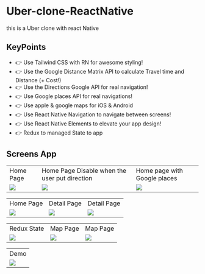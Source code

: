 # Uber-clone-ReactNative
this is a Uber clone with react Native

## KeyPoints 

- 👉  Use Tailwind CSS with RN for awesome styling!
- 👉  Use the Google Distance Matrix API to calculate Travel time and Distance (+ Cost!)
- 👉  Use the Directions Google API for real navigation!
- 👉  Use Google places API for real navigations!
- 👉  Use apple & google maps for iOS & Android 
- 👉  Use React Native Navigation to navigate between screens!
- 👉  Use React Native Elements to elevate your app design!
- 👉 Redux to managed State to app

## Screens App


<table>
  <tr>
    <td>Home Page</td>
     <td>Home Page Disable when the user put direction</td>
     <td>Home page with Google places</td>
  </tr>
  <tr>
    <td><img src="https://github.com/memof90/screenProjects/blob/master/Uber-Clone%20with%20React%20Native/Captura%20de%20Pantalla%202021-10-23%20a%20la(s)%206.53.17%20p.%C2%A0m..png?raw=true"></td>
    <td><img src="https://github.com/memof90/screenProjects/blob/master/Uber-Clone%20with%20React%20Native/Captura%20de%20Pantalla%202021-10-23%20a%20la(s)%206.53.26%20p.%C2%A0m..png?raw=true"></td>
    <td><img src="https://github.com/memof90/screenProjects/blob/master/Uber-Clone%20with%20React%20Native/Captura%20de%20Pantalla%202021-10-23%20a%20la(s)%206.53.52%20p.%C2%A0m..png?raw=true" ></td>
  </tr>
 </table>
 
 <table>
  <tr>
    <td>Home Page </td>
     <td>Detail Page</td>
     <td>Detail Page</td>
  </tr>
  <tr>
    <td><img src="https://github.com/memof90/screenProjects/blob/master/Uber-Clone%20with%20React%20Native/Captura%20de%20Pantalla%202021-10-23%20a%20la(s)%206.54.02%20p.%C2%A0m..png?raw=true"></td>
    <td><img src="https://github.com/memof90/screenProjects/blob/master/Uber-Clone%20with%20React%20Native/Captura%20de%20Pantalla%202021-10-23%20a%20la(s)%206.54.26%20p.%C2%A0m..png?raw=true"></td>
    <td><img src="https://github.com/memof90/screenProjects/blob/master/Uber-Clone%20with%20React%20Native/Captura%20de%20Pantalla%202021-10-23%20a%20la(s)%206.54.54%20p.%C2%A0m..png?raw=true" ></td>
  </tr>
 </table>
 
 
  <table>
  <tr>
    <td>Redux State</td>
     <td>Map Page</td>
     <td>Map Page</td>
  </tr>
  <tr>
    <td><img src="https://github.com/memof90/screenProjects/blob/master/Uber-Clone%20with%20React%20Native/Captura%20de%20Pantalla%202021-10-23%20a%20la(s)%206.56.37%20p.%C2%A0m..png?raw=true"></td>
    <td><img src="https://github.com/memof90/screenProjects/blob/master/Uber-Clone%20with%20React%20Native/Captura%20de%20Pantalla%202021-10-23%20a%20la(s)%206.55.27%20p.%C2%A0m..png?raw=true"></td>
    <td><img src="https://github.com/memof90/screenProjects/blob/master/Uber-Clone%20with%20React%20Native/Captura%20de%20Pantalla%202021-10-23%20a%20la(s)%206.55.08%20p.%C2%A0m..png?raw=true" ></td>
  </tr>
 </table>
 
 
   <table>
  <tr>
    <td>Demo</td>
  </tr>
  <tr>
    <td><img src="https://github.com/memof90/screenProjects/blob/master/Uber-Clone%20with%20React%20Native/Simulator%20Screen%20Recording%20-%20iPhone%2013%20Pro%20-%202021-10-23%20at%2018.58.40.gif?raw=true"></td>
  </tr>
 </table>
 
 

